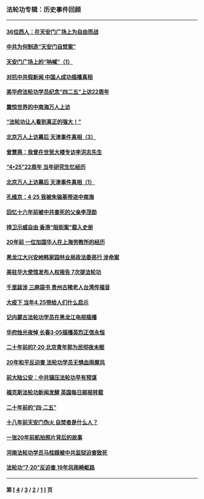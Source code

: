 ### 法轮功专辑：历史事件回顾
---
#### [36位西人：在天安门广场上为自由而战](../../pages/nf5793/n13390029.md?09100430) 
#### [中共为何制造“天安门自焚案”](../../pages/nf5793/n13183270.md?09100430) 
#### [天安门广场上的“呐喊”（1）](../../pages/nf5793/n13105277.md?09100430) 
#### [对抗中共假新闻 中国人成功插播真相](../../pages/nf5793/n12910618.md?09100430) 
#### [美华府法轮功学员纪念“四二五”上访22周年](../../pages/nf5793/n12904445.md?09100430) 
#### [震惊世界的中南海万人上访](../../pages/nf5793/n12903976.md?09100430) 
#### [“法轮功让人看到真正的强大！”](../../pages/nf5793/n12903195.md?09100430) 
#### [北京万人上访幕后 天津事件真相（3）](../../pages/nf5793/n12902807.md?09100430) 
#### [曾慧燕：我曾在世贸大楼专访李洪志先生](../../pages/nf5793/n12898729.md?09100430) 
#### [“4•25”22周年 当年研究生忆经历](../../pages/nf5793/n12894152.md?09100430) 
#### [北京万人上访幕后 天津事件真相（1）](../../pages/nf5793/n12885174.md?09100430) 
#### [孔维京：4·25 我被朱镕基带进中南海](../../pages/nf5793/n12864987.md?09100430) 
#### [回忆十六年前被中共害死的父亲李茂勋](../../pages/nf5793/n12880270.md?09100430) 
#### [捍卫示威自由 香港“阻街案”载入史册](../../pages/nf5793/n12811245.md?09100430) 
#### [20年前 一位加国华人在上海劳教所的经历](../../pages/nf5793/n12707932.md?09100430) 
#### [黑龙江大兴安岭韩家园林业局政法委恶行 涉命案](../../pages/nf5793/n12622815.md?09100430) 
#### [美驻华大使馆发布人权报告 7次提法轮功](../../pages/nf5793/n12520541.md?09100430) 
#### [千里跋涉 三麻袋书 贵州古稀老人台湾传福音](../../pages/nf5793/n12198750.md?09100430) 
#### [大疫下 当年4.25带给人们什么启示](../../pages/nf5793/n12058565.md?09100430) 
#### [记内蒙古法轮功学员在黑龙江电视插播](../../pages/nf5793/n11699194.md?09100430) 
#### [华府烛光夜悼 长春3·05插播英烈正信永恒](../../pages/nf5793/n11397432.md?09100430) 
#### [二十年前的7·20 北京青年郭为民彻夜未眠](../../pages/nf5793/n11354195.md?09100430) 
#### [20年和平反迫害 法轮功学员无惧血雨腥风](../../pages/nf5793/n11348279.md?09100430) 
#### [前大陆公安：中共镇压法轮功早有预谋](../../pages/nf5793/n11352168.md?09100430) 
#### [福克斯法轮功新闻发酵  英国每日邮报转载](../../pages/nf5793/n11285952.md?09100430) 
#### [二十年前的“四·二五”](../../pages/nf5793/n11207639.md?09100430) 
#### [十八年前天安门伪火 自焚者是什么人？](../../pages/nf5793/n10996556.md?09100430) 
#### [一张20年前航拍照片背后的故事](../../pages/nf5793/n10693797.md?09100430) 
#### [河南法轮功学员马桂娥被中共监狱迫害致死](../../pages/nf5793/n10684974.md?09100430) 
#### [法轮功“7‧20”反迫害 19年风雨崎岖路](../../pages/nf5793/n10570834.md?09100430) 

---
#### 第 [ [4](./4.md?09100430) / [3](./3.md?09100430) / [2](./2.md?09100430) / [1](./1.md?09100430) ] 页
